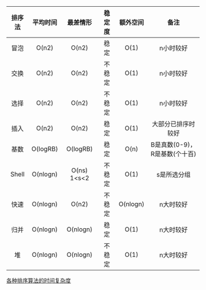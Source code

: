 | 排序法 | 平均时间 | 最差情形 | 稳定度 | 额外空间 | 备注 |
| :---: | :---: | :---: | :---: | :---: | :---: |
| 冒泡 | O(n2) | O(n2) | 稳定 | O(1) | n小时较好 |
| 交换 | O(n2) | O(n2) | 不稳定 | O(1) | n小时较好 |
| 选择 | O(n2) | O(n2) | 不稳定 | O(1) | n小时较好 |
| 插入 | O(n2) | O(n2) | 稳定 | O(1) | 大部分已排序时较好 |
| 基数 | O(logRB) | O(logRB) | 稳定 | O(n) | B是真数(0-9)，R是基数(个十百) |
| Shell | O(nlogn) | O(ns) 1<s<2 | 不稳定 | O(1) | s是所选分组 |
| 快速 | O(nlogn) | O(n2) | 不稳定 | O(nlogn) | n大时较好 |
| 归并 | O(nlogn) | O(nlogn) | 稳定 | O(1) | n大时较好 |
| 堆 | O(nlogn) | O(nlogn) | 不稳定 | O(1) | n大时较好 |

[各种排序算法的时间复杂度](https://blog.csdn.net/zhanshen112/article/details/84954313)